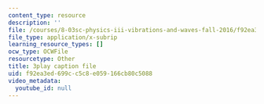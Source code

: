 ```yaml
---
content_type: resource
description: ''
file: /courses/8-03sc-physics-iii-vibrations-and-waves-fall-2016/f92ea3ed699cc5c8e059166cb80c5088_I0YACDaY-ww.srt
file_type: application/x-subrip
learning_resource_types: []
ocw_type: OCWFile
resourcetype: Other
title: 3play caption file
uid: f92ea3ed-699c-c5c8-e059-166cb80c5088
video_metadata:
  youtube_id: null
---
```

